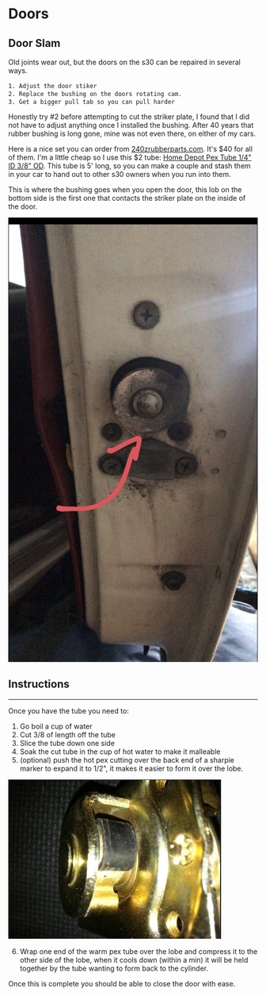 # Doors

## Door Slam

Old joints wear out, but the doors on the s30 can be repaired in several ways.

    1. Adjust the door stiker
    2. Replace the bushing on the doors rotating cam.
    3. Get a bigger pull tab so you can pull harder

Honestly try #2 before attempting to cut the striker plate, I found that I did 
not have to adjust anything once I installed the bushing. After 40 years that 
rubber bushing is long gone, mine was not even there, on either of my cars.

Here is a nice set you can order from 
[240zrubberparts.com](https://www.240zrubberparts.com/apps/webstore/products/show/4423585).
It's $40 for all of them. I'm a little cheap so I use this $2 tube:
[Home Depot Pex Tube 1/4" ID 3/8" OD](https://www.homedepot.com/p/SharkBite-1-4-in-3-8-in-O-D-x-5-ft-Straight-White-PEX-Pipe-U850W5/205586762). 
This tube is 5' long, so you can make a couple and stash them in your car to 
hand out to other s30 owners when you run into them.

This is where the bushing goes when you open the door, this lob on the bottom
side is the first one that contacts the striker plate on the inside of the door.

![cam-lobe](/door/images/rotationCam.jpg)

## Instructions
_______________

Once you have the tube you need to:

  1. Go boil a cup of water
  2. Cut 3/8 of length off the tube
  3. Slice the tube down one side
  4. Soak the cut tube in the cup of hot water to make it malleable
  5. (optional) push the hot pex cutting over the back end of a sharpie marker
   to expand it to 1/2", it makes it easier to form it over the lobe.
    
  ![lobe](images/lobe.png)
  
  6. Wrap one end of the warm pex tube over the lobe and compress it to the
   other side of the lobe, when it cools down (within a min) it will be held
   together by the tube wanting to form back to the cylinder.

Once this is complete you should be able to close the door with ease.